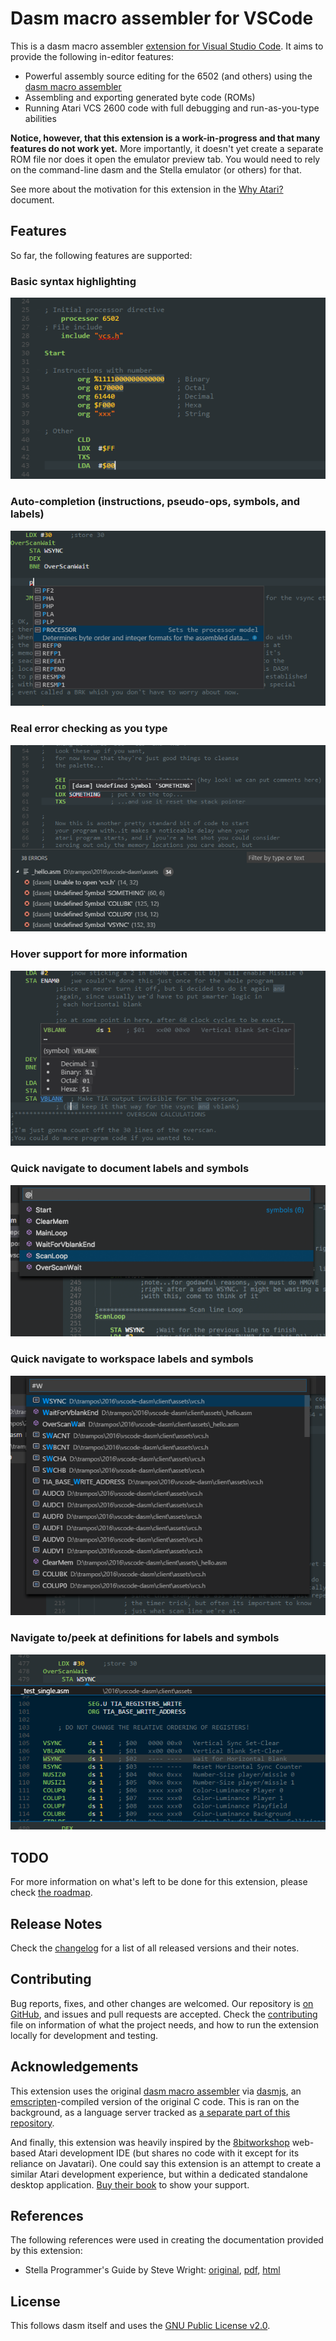 # Dasm macro assembler for VSCode

This is a dasm macro assembler [extension for Visual Studio Code](https://marketplace.visualstudio.com/items?itemName=zehfernando.vscode-dasm). It aims to provide the following in-editor features:

* Powerful assembly source editing for the 6502 (and others) using the [dasm macro assembler](http://dasm-dillon.sourceforge.net/)
* Assembling and exporting generated byte code (ROMs)
* Running Atari VCS 2600 code with full debugging and run-as-you-type abilities

**Notice, however, that this extension is a work-in-progress and that many features do not work yet.** More importantly, it doesn't yet create a separate ROM file nor does it open the emulator preview tab. You would need to rely on the command-line dasm and the Stella emulator (or others) for that.

See more about the motivation for this extension in the [Why Atari?](/client/WHY.md) document.

## Features

So far, the following features are supported:

### Basic syntax highlighting

![Syntax highlighting](/client/images/syntax-highlight.png)

### Auto-completion (instructions, pseudo-ops, symbols, and labels)

![Auto completion](/client/images/autocompletion.png)

### Real error checking as you type

![Errors](/client/images/errors-symbols.png)

### Hover support for more information

![Errors](/client/images/hover.png)

### Quick navigate to document labels and symbols

![Peek](/client/images/symbols-navigate.png)

### Quick navigate to workspace labels and symbols

![Peek](/client/images/symbols-navigate-workspace.png)

### Navigate to/peek at definitions for labels and symbols

![Peek](/client/images/peek.png)

## TODO

For more information on what's left to be done for this extension, please check [the roadmap](/client/ROADMAP.md).

## Release Notes

Check the [changelog](/client/CHANGELOG.md) for a list of all released versions and their notes.

## Contributing

Bug reports, fixes, and other changes are welcomed. Our repository is [on GitHub](https://github.com/zeh/vscode-dasm), and issues and pull requests are accepted. Check the [contributing](/client/CONTRIBUTING.md) file on information of what the project needs, and how to run the extension locally for development and testing.

## Acknowledgements

This extension uses the original [dasm macro assembler](http://dasm-dillon.sourceforge.net/) via [dasmjs](https://github.com/zeh/dasmjs), an [emscripten](https://github.com/kripken/emscripten)-compiled version of the original C code. This is ran on the background, as a language server tracked as [a separate part of this repository](/server/README.md).

And finally, this extension was heavily inspired by the [8bitworkshop](http://8bitworkshop.com/?platform=vcs&file=examples%2Fhello) web-based Atari development IDE (but shares no code with it except for its reliance on Javatari). One could say this extension is an attempt to create a similar Atari development experience, but within a dedicated standalone desktop application. [Buy their book](https://www.amazon.com/gp/product/1541021304/ref=as_li_qf_sp_asin_il_tl?ie=UTF8&tag=pzp-20&camp=1789&creative=9325&linkCode=as2&creativeASIN=B01N4DSRIZ&linkId=04d39e274c06e6c93b93d20a9a977111) to show your support.

## References

The following references were used in creating the documentation provided by this extension:

* Stella Programmer's Guide by Steve Wright: [original](http://www.alienbill.com/2600/101/docs/stella.html), [pdf](http://atarihq.com/danb/files/stella.pdf), [html](http://www.alienbill.com/2600/101/docs/stella.html)

## License

This follows dasm itself and uses the [GNU Public License v2.0](https://www.gnu.org/licenses/old-licenses/gpl-2.0.en.html).
